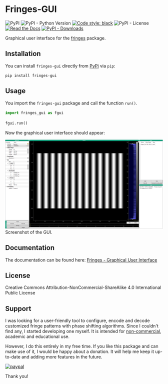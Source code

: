 # Fringes-GUI
![PyPI](https://img.shields.io/pypi/v/fringes-gui)
![PyPI - Python Version](https://img.shields.io/pypi/pyversions/fringes-gui)
[![Code style: black](https://img.shields.io/badge/code%20style-black-000000.svg)](https://github.com/psf/black)
![PyPI - License](https://img.shields.io/pypi/l/fringes-gui)
[![Read the Docs](https://img.shields.io/readthedocs/fringes)](https://fringes.readthedocs.io/en/latest/getting_started/usage.html#graphical-user-interface)
[![PyPI - Downloads](https://img.shields.io/pypi/dm/fringes-gui)](https://pypistats.org/packages/fringes-gui)

<!---
[![Downloads](https://static.pepy.tech/badge/fringes-gui)](https://pepy.tech/project/fringes-gui)
--->

Graphical user interface for the [fringes](https://pypi.org/project/fringes/) package.

## Installation
You can install `fringes-gui` directly from [PyPi](https://pypi.org/project/fringes-gui) via `pip`:

```
pip install fringes-gui
```

## Usage
You import the `fringes-gui` package and call the function `run()`.

```python
import fringes_gui as fgui

fgui.run()
```

Now the graphical user interface should appear:

![Screenshot](https://raw.githubusercontent.com/comimag/fringes/main/docs/getting_started/GUI.png)\
Screenshot of the GUI.

## Documentation
The documentation can be found here:
[Fringes - Graphical User Interface](https://fringes.readthedocs.io/en/latest/getting_started/usage.html#graphical-user-interface)

## License
Creative Commons Attribution-NonCommercial-ShareAlike 4.0 International Public License

## Support
I was looking for a user-friendly tool to configure,
encode and decode customized fringe patterns with phase shifting algorithms.
Since I couldn't find any, I started developing one myself.
It is intended for [non-commercial](#license), academic and educational use.

However, I do this entirely in my free time.
If you like this package and can make use of it, I would be happy about a donation.
It will help me keep it up-to-date and adding more features in the future.

<!---
[![Liberapay](https://liberapay.com/assets/widgets/donate.svg)](https://liberapay.com/comimag/donate/)
[![](https://www.paypalobjects.com/en_US/i/btn/btn_donate_LG.gif)](https://www.paypal.com/cgi-bin/webscr?cmd=_s-xclick&hosted_button_id=EHBGZ229DKUC4)
--->

[![paypal](https://img.shields.io/badge/PayPal-00457C?style=for-the-badge&logo=PayPal&logoColor=white)](https://www.paypal.com/cgi-bin/webscr?cmd=_s-xclick&hosted_button_id=EHBGZ229DKUC4)

Thank you!

